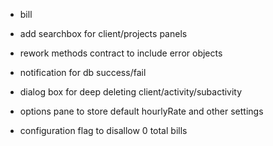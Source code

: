 - bill 
- add searchbox for client/projects panels

- rework methods contract to include error objects
- notification for db success/fail
- dialog box for deep deleting client/activity/subactivity
- options pane to store default hourlyRate and other settings
- configuration flag to disallow 0 total bills





